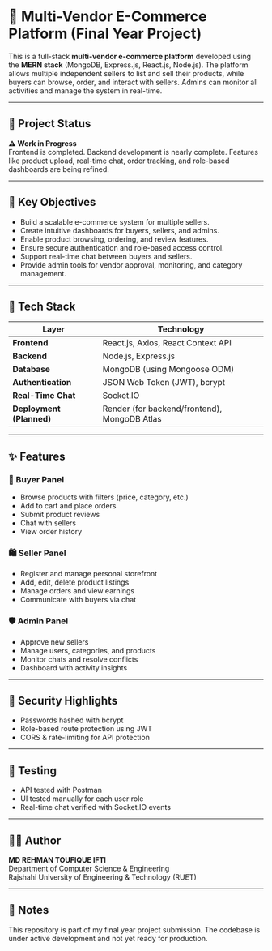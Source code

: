 # 🛒 Multi-Vendor E-Commerce Platform (Final Year Project)

This is a full-stack **multi-vendor e-commerce platform** developed using the **MERN stack** (MongoDB, Express.js, React.js, Node.js). The platform allows multiple independent sellers to list and sell their products, while buyers can browse, order, and interact with sellers. Admins can monitor all activities and manage the system in real-time.

---

## 🚧 Project Status

**⚠️ Work in Progress**  
Frontend is completed. Backend development is nearly complete. Features like product upload, real-time chat, order tracking, and role-based dashboards are being refined.

---

## 🎯 Key Objectives

- Build a scalable e-commerce system for multiple sellers.
- Create intuitive dashboards for buyers, sellers, and admins.
- Enable product browsing, ordering, and review features.
- Ensure secure authentication and role-based access control.
- Support real-time chat between buyers and sellers.
- Provide admin tools for vendor approval, monitoring, and category management.

---

## 🧰 Tech Stack

| Layer        | Technology            |
|-------------|------------------------|
| **Frontend**     | React.js, Axios, React Context API |
| **Backend**      | Node.js, Express.js |
| **Database**     | MongoDB (using Mongoose ODM) |
| **Authentication** | JSON Web Token (JWT), bcrypt |
| **Real-Time Chat** | Socket.IO |
| **Deployment (Planned)** | Render (for backend/frontend), MongoDB Atlas |

---

## ✨ Features

### 👤 Buyer Panel
- Browse products with filters (price, category, etc.)
- Add to cart and place orders
- Submit product reviews
- Chat with sellers
- View order history

### 🛍️ Seller Panel
- Register and manage personal storefront
- Add, edit, delete product listings
- Manage orders and view earnings
- Communicate with buyers via chat

### 🛡️ Admin Panel
- Approve new sellers
- Manage users, categories, and products
- Monitor chats and resolve conflicts
- Dashboard with activity insights



---

## 🔐 Security Highlights

- Passwords hashed with bcrypt
- Role-based route protection using JWT
- CORS & rate-limiting for API protection

---

## 🧪 Testing

- API tested with Postman
- UI tested manually for each user role
- Real-time chat verified with Socket.IO events

---

## 👨‍🎓 Author

**MD REHMAN TOUFIQUE IFTI**  
Department of Computer Science & Engineering  
Rajshahi University of Engineering & Technology (RUET)

---

## 📌 Notes

This repository is part of my final year project submission. The codebase is under active development and not yet ready for production.

